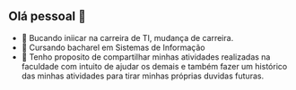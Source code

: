 
## Olá pessoal 👋



- 🔭 Bucando iniicar na carreira de TI, mudança de carreira.
- 🌱 Cursando bacharel em Sistemas de Informação  
- 👯 Tenho proposito de compartilhar minhas atividades realizadas na faculdade com intuito de ajudar os demais e também fazer um histórico das minhas atividades para tirar minhas próprias duvidas futuras.
